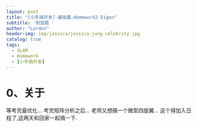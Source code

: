 ```yaml
---
layout: post
title: "[小冬搞开发]-基础篇-Homework2-Eigen"
subtitle: '附加题 '
author: "Lordon"
header-img: img/jassica/jessica-jung-celebrity.jpg
catalog: true
tags:
  - SLAM
  - Homework
  - [小冬搞开发]
---
```

# 0、关于
等考完最优化...
考完矩阵分析之后...
老师又想搞一个微型四旋翼...
这个得加入日程了,这两天和回家一起搞一下.